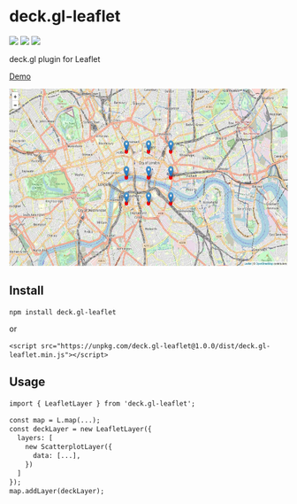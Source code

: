 # deck.gl-leaflet

[![](https://img.shields.io/npm/dm/deck.gl-leaflet)](https://www.npmjs.com/package/deck.gl-leaflet)
[![](https://img.shields.io/david/zakjan/deck.gl-leaflet)](https://www.npmjs.com/package/deck.gl-leaflet)
[![](https://img.shields.io/bundlephobia/min/deck.gl-leaflet)](https://www.npmjs.com/package/deck.gl-leaflet)

deck.gl plugin for Leaflet

[Demo](https://zakjan.github.io/deck.gl-leaflet/)

<img src="docs/screenshot@2x.jpg" alt="Screenshot" width="640" height="320">

## Install

```
npm install deck.gl-leaflet
```

or

```
<script src="https://unpkg.com/deck.gl-leaflet@1.0.0/dist/deck.gl-leaflet.min.js"></script>
```

## Usage

```
import { LeafletLayer } from 'deck.gl-leaflet';
```

```
const map = L.map(...);
const deckLayer = new LeafletLayer({
  layers: [
    new ScatterplotLayer({
      data: [...],
    })
  ]
});
map.addLayer(deckLayer);
```